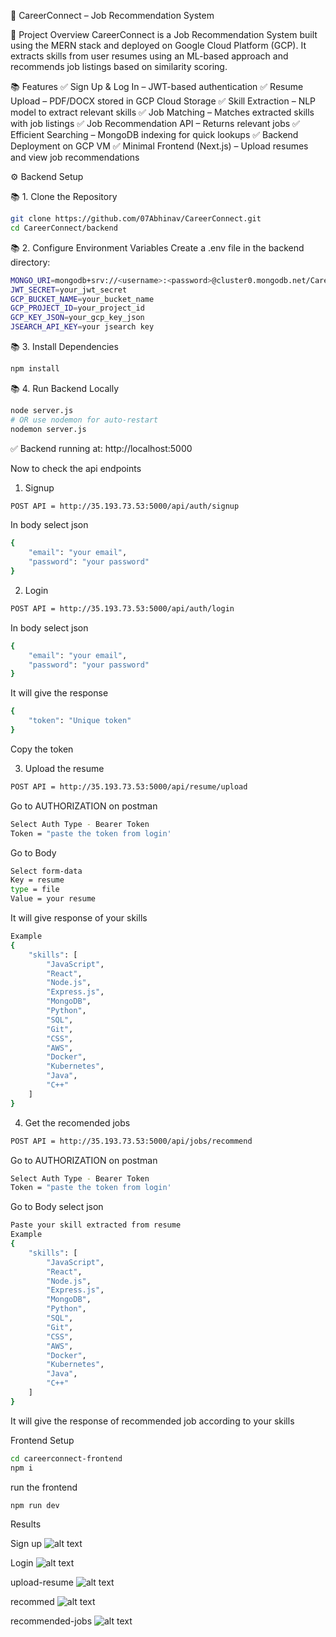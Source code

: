 🚀 CareerConnect – Job Recommendation System

🎯 Project Overview
CareerConnect is a Job Recommendation System built using the MERN stack and deployed on Google Cloud Platform (GCP). It extracts skills from user resumes using an ML-based approach and recommends job listings based on similarity scoring.

📚 Features
✅ Sign Up & Log In – JWT-based authentication
✅ Resume Upload – PDF/DOCX stored in GCP Cloud Storage
✅ Skill Extraction – NLP model to extract relevant skills
✅ Job Matching – Matches extracted skills with job listings
✅ Job Recommendation API – Returns relevant jobs
✅ Efficient Searching – MongoDB indexing for quick lookups
✅ Backend Deployment on GCP VM
✅ Minimal Frontend (Next.js) – Upload resumes and view job recommendations

⚙️ Backend Setup

📚 1. Clone the Repository
```bash
git clone https://github.com/07Abhinav/CareerConnect.git
cd CareerConnect/backend
```
📚 2. Configure Environment Variables
Create a .env file in the backend directory:
```bash
MONGO_URI=mongodb+srv://<username>:<password>@cluster0.mongodb.net/CareerConnect
JWT_SECRET=your_jwt_secret
GCP_BUCKET_NAME=your_bucket_name
GCP_PROJECT_ID=your_project_id
GCP_KEY_JSON=your_gcp_key_json
JSEARCH_API_KEY=your jsearch key
```
📚 3. Install Dependencies
```bash
npm install
```

📚 4. Run Backend Locally
```bash
node server.js
# OR use nodemon for auto-restart
nodemon server.js
```
✅ Backend running at: http://localhost:5000

Now to check the api endpoints

1. Signup
```bash
POST API = http://35.193.73.53:5000/api/auth/signup
```
In body select json

```bash
{
    "email": "your email",
    "password": "your password"
}
```
2. Login
```bash
POST API = http://35.193.73.53:5000/api/auth/login
```
In body select json

```bash
{
    "email": "your email",
    "password": "your password"
}
```
It will give the response

```bash
{
    "token": "Unique token"
}
```
Copy the token

3. Upload the resume
```bash
POST API = http://35.193.73.53:5000/api/resume/upload
```
Go to AUTHORIZATION on postman
```bash
Select Auth Type - Bearer Token
Token = "paste the token from login'
```
Go to Body
```bash
Select form-data
Key = resume
type = file
Value = your resume
```
It will give response of your skills
```bash
Example
{
    "skills": [
        "JavaScript",
        "React",
        "Node.js",
        "Express.js",
        "MongoDB",
        "Python",
        "SQL",
        "Git",
        "CSS",
        "AWS",
        "Docker",
        "Kubernetes",
        "Java",
        "C++"
    ]
}
```

4. Get the recomended jobs
```bash
POST API = http://35.193.73.53:5000/api/jobs/recommend
```

Go to AUTHORIZATION on postman
```bash
Select Auth Type - Bearer Token
Token = "paste the token from login'
```
Go to Body select json
```bash
Paste your skill extracted from resume
Example
{
    "skills": [
        "JavaScript",
        "React",
        "Node.js",
        "Express.js",
        "MongoDB",
        "Python",
        "SQL",
        "Git",
        "CSS",
        "AWS",
        "Docker",
        "Kubernetes",
        "Java",
        "C++"
    ]
}
```
It will give the response of recommended job according to your skills

Frontend Setup

```bash
cd careerconnect-frontend
npm i
```

run the frontend
```bash
npm run dev
```

Results

Sign up
![alt text](image-1.png)

Login
![alt text](image.png)

upload-resume
![alt text](image-2.png)

recommed
![alt text](image-3.png)

recommended-jobs
![alt text](image-4.png)

